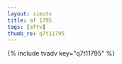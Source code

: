 ```yaml
--- 
layout: sieutv
title: af 1795
tags: [aftv]
thumb_re: q7t11795
---
```

{% include tvadv key="q7t11795" %} 
